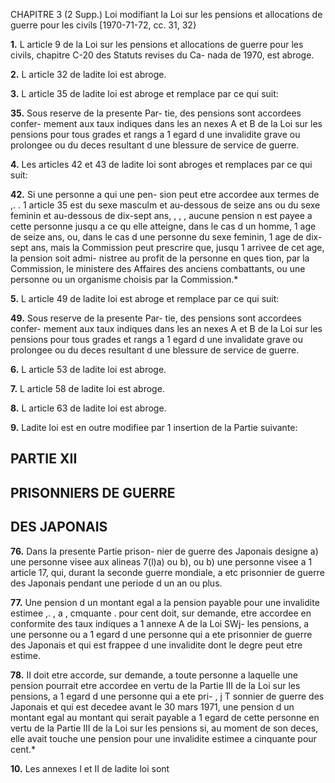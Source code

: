CHAPITRE 3 (2 Supp.)
Loi modifiant la Loi sur les pensions et
allocations de guerre pour les civils
[1970-71-72, cc. 31, 32}

**1.** L article 9 de la Loi sur les pensions
et allocations de guerre pour les civils,
chapitre C-20 des Statuts revises du Ca-
nada de 1970, est abroge.

**2.** L article 32 de ladite loi est abroge.

**3.** L article 35 de ladite loi est abroge et
remplace par ce qui suit:

**35.** Sous reserve de la presente Par-
tie, des pensions sont accordees confer-
mement aux taux indiques dans les an
nexes A et B de la Loi sur les pensions
pour tous grades et rangs a 1 egard d une
invalidite grave ou prolongee ou du
deces resultant d une blessure de service
de guerre.

**4.** Les articles 42 et 43 de ladite loi
sont abroges et remplaces par ce qui suit:

**42.** Si une personne a qui une pen-
sion peut etre accordee aux termes de
,. .
1 article 35 est du sexe masculm et
au-dessous de seize ans ou du sexe
feminin et au-dessous de dix-sept ans,
, , ,
aucune pension n est payee a cette
personne jusqu a ce qu elle atteigne, dans
le cas d un homme, 1 age de seize ans,
ou, dans le cas d une personne du sexe
feminin, 1 age de dix-sept ans, mais la
Commission peut prescrire que, jusqu
1 arrivee de cet age, la pension soit admi-
nistree au profit de la personne en ques
tion, par la Commission, le ministere
des Affaires des anciens combattants, ou
une personne ou un organisme choisis par
la Commission.*

**5.** L article 49 de ladite loi est abroge
et remplace par ce qui suit:

**49.** Sous reserve de la presente Par-
tie, des pensions sont accordees confer-
mement aux taux indiques dans les an
nexes A et B de la Loi sur les pensions
pour tous grades et rangs a 1 egard d une
invalidate grave ou prolongee ou du deces
resultant d une blessure de service de
guerre.

**6.** L article 53 de ladite loi est abroge.

**7.** L article 58 de ladite loi est abroge.

**8.** L article 63 de ladite loi est abroge.

**9.** Ladite loi est en outre modifiee par
1 insertion de la Partie suivante:

## PARTIE XII

## PRISONNIERS DE GUERRE

## DES JAPONAIS

**76.** Dans la presente Partie prison-
nier de guerre des Japonais designe
a) une personne visee aux alineas
7(l)a) ou b), ou
b) une personne visee a 1 article 17,
qui, durant la seconde guerre mondiale,
a etc prisonnier de guerre des Japonais
pendant une periode d un an ou plus.

**77.** Une pension d un montant egal a
la pension payable pour une invalidite
estimee ,. , a , cmquante . pour cent doit, sur
demande, etre accordee en conformite des
taux indiques a 1 annexe A de la Loi SWj-
les pensions, a une personne ou a 1 egard
d une personne qui a ete prisonnier de
guerre des Japonais et qui est frappee
d une invalidite dont le degre peut etre
estime.

**78.** II doit etre accorde, sur demande,
a toute personne a laquelle une pension
pourrait etre accordee en vertu de la
Partie III de la Loi sur les pensions, a
1 egard d une personne qui a ete pri-
, j T
sonnier de guerre des Japonais et qui
est decedee avant le 30 mars 1971, une
pension d un montant egal au montant
qui serait payable a 1 egard de cette
personne en vertu de la Partie III de la
Loi sur les pensions si, au moment de
son deces, elle avait touche une pension
pour une invalidite estimee a cinquante
pour cent.*

**10.** Les annexes I et II de ladite loi sont
